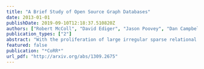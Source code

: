 ```yaml
---
title: "A Brief Study of Open Source Graph Databases"
date: 2013-01-01
publishDate: 2019-09-10T12:18:37.510820Z
authors: ["Robert McColl", "David Ediger", "Jason Poovey", "Dan Campbell", "David A. Bader"]
publication_types: ["2"]
abstract: "With the proliferation of large irregular sparse relational datasets, new storage and analysis platforms have arisen to fill gaps in performance and capability left by conventional approaches built on traditional database technologies and query languages. Many of these platforms apply graph structures and analysis techniques to enable users to ingest, update, query and compute on the topological structure of these relationships represented as set(s) of edges between set(s) of vertices. To store and process Facebook-scale datasets, they must be able to support data sources with billions of edges, update rates of millions of updates per second, and complex analysis kernels. These platforms must provide intuitive interfaces that enable graph experts and novice programmers to write implementations of common graph algorithms. In this paper, we explore a variety of graph analysis and storage platforms. We compare their capabil- ities, interfaces, and performance by implementing and computing a set of real-world graph algorithms on synthetic graphs with up to 256 million edges. In the spirit of full disclosure, several authors are affiliated with the development of STINGER."
featured: false
publication: "*CoRR*"
url_pdf: "http://arxiv.org/abs/1309.2675"
---
```


